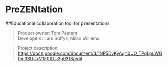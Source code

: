 # PreZENtation
##Educational collaboration tool for presentations
>Product owner: Tom Peeters<br>
>Developers: Lars Suffys, Milan Willems


>Project description: https://docs.google.com/document/d/1NP5DvKyAqh0UO_TPqLpuWG0m3SUUxV1F0tUsi3g9318/edit

